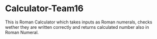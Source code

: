 # Calculator-Team16
This is Roman Calculator which takes inputs as Roman numerals, checks wether they are written correctly and returns calculated number also in Roman Numeral.
